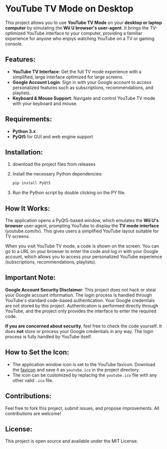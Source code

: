# YouTube TV Mode on Desktop 

This project allows you to use **YouTube TV Mode** on your **desktop or laptop computer** by simulating the **Wii U browser's user-agent**. It brings the TV-optimized YouTube interface to your computer, providing a familiar experience for anyone who enjoys watching YouTube on a TV or gaming console.

## Features:
- **YouTube TV Interface**: Get the full TV mode experience with a simplified, large interface optimized for large screens.
- **Google Account Login**: Sign in with your Google account to access personalized features such as subscriptions, recommendations, and playlists.
- **Keyboard & Mouse Support**: Navigate and control YouTube TV mode with your keyboard and mouse.


## Requirements:
- **Python 3.x**
- **PyQt5** for GUI and web engine support

## Installation:

1. download the project files from releases
2. Install the necessary Python dependencies:

    ```bash
    pip install PyQt5
    ```

3. Run the Python script by double clicking on the PY file.

## How It Works:
The application opens a PyQt5-based window, which emulates the **Wii U's browser** user-agent, prompting YouTube to display the **TV mode interface** (youtube.com/tv). This gives users a simplified YouTube layout suitable for TV screens. 

When you visit YouTube TV mode, a code is shown on the screen. You can go to a URL on your browser to enter the code and log in with your Google account, which allows you to access your personalized YouTube experience (subscriptions, recommendations, playlists).

## Important Note:
**Google Account Security Disclaimer**: 
This project does not hack or steal your Google account information. The login process is handled through YouTube's standard code-based authentication. Your Google credentials are not stored by this project. Authentication is performed directly through YouTube, and the project only provides the interface to enter the required code.

**If you are concerned about security**, feel free to check the code yourself. It does **not** store or process your Google credentials in any way. The login process is fully handled by YouTube itself.

## How to Set the Icon:
- The application window icon is set to the YouTube favicon. Download the [favicon](https://www.youtube.com/favicon.ico) and save it as `youtube.ico` in the project directory.
- The icon can be customized by replacing the `youtube.ico` file with any other valid `.ico` file.

## Contributions:
Feel free to fork this project, submit issues, and propose improvements. All contributions are welcome!

## License:
This project is open source and available under the MIT License.
